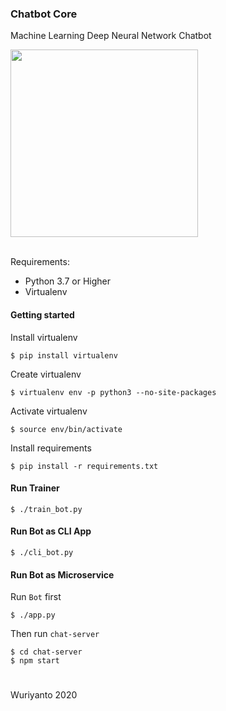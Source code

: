 ### Chatbot Core

Machine Learning Deep Neural Network Chatbot 

[<img src="https://en.wikipedia.org/wiki/Artificial_neural_network#/media/File:Colored_neural_network.svg" width="300">](https://github.com/wuriyanto48/chatbot)
<br/><br/>

Requirements:

- Python 3.7 or Higher
- Virtualenv

#### Getting started

Install virtualenv
```shell
$ pip install virtualenv 
```

Create virtualenv
```shell
$ virtualenv env -p python3 --no-site-packages
```

Activate virtualenv
```shell
$ source env/bin/activate
```

Install requirements 
```shell
$ pip install -r requirements.txt
```

#### Run Trainer

```shell
$ ./train_bot.py
```

#### Run Bot as CLI App

```shell
$ ./cli_bot.py
```

#### Run Bot as Microservice

Run `Bot` first

```shell
$ ./app.py
```

Then run  `chat-server`
```shell
$ cd chat-server
$ npm start
```

#
Wuriyanto 2020